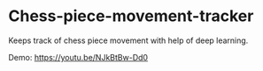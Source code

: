# Chess-piece-movement-tracker
Keeps track of chess piece movement with help of deep learning.

Demo: https://youtu.be/NJkBtBw-Dd0
